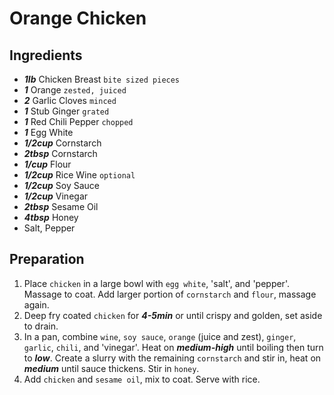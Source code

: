 # Orange Chicken
## Ingredients

+ ___1lb___ Chicken Breast `bite sized pieces`
+ ___1___ Orange `zested, juiced`
+ ___2___ Garlic Cloves `minced`
+ ___1___ Stub Ginger `grated`
+ ___1___ Red Chili Pepper `chopped`
+ ___1___ Egg White
+ ___1/2cup___ Cornstarch
+ ___2tbsp___ Cornstarch
+ ___1/cup___ Flour
+ ___1/2cup___ Rice Wine `optional`
+ ___1/2cup___ Soy Sauce
+ ___1/2cup___ Vinegar
+ ___2tbsp___ Sesame Oil
+ ___4tbsp___ Honey
+ Salt, Pepper

## Preparation

1. Place `chicken` in a large bowl with `egg white`, 'salt', and 'pepper'. Massage to coat. Add larger portion of `cornstarch` and `flour`, massage again.
2. Deep fry coated `chicken` for ___4-5min___ or until crispy and golden, set aside to drain.
3. In a pan, combine `wine`, `soy sauce`, `orange` (juice and zest), `ginger`, `garlic`, `chili`, and 'vinegar'. Heat on ___medium-high___ until boiling then turn to ___low___. Create a slurry with the remaining `cornstarch` and stir in, heat on ___medium___ until sauce thickens. Stir in `honey`.
4. Add `chicken` and `sesame oil`, mix to coat. Serve with rice.